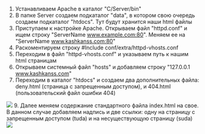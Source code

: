 1. Устанавливаем Apache в каталог "C/Server/bin"
2. В папке Server создаем подкаталог "data", в котором свою очередь создаем подкаталог "htdocs". Тут будут хранится наши html файлы
3. Приступаем к настройке Apache. Открываем файл "httpd.conf" и ищем строку "ServerName www.example.com:80". Меняем ее на "ServerName www.kashkanss.com:80"
4. Раскоментируем строку #Include conf/extra/httpd-vhosts.conf
5. Переходим в файл "httpd-vhosts.conf" и указываем путь к нашим html страницам
6. Открываем системный файл "hosts" и добавляем строку "127.0.0.1  www.kashkanss.com"
7. Переходим в каталог "htdocs" и создаем два дополнительных файла: deny.html (страница с запрещенным доступом), и 404.html (пользовательский файл ошибки 404)
<img src="https://res.cloudinary.com/dumfmwhdt/image/upload/v1645220507/%D0%A1%D0%BD%D0%B8%D0%BC%D0%BE%D0%BA_%D1%8D%D0%BA%D1%80%D0%B0%D0%BD%D0%B0_2022-02-19_004133_s1uwap.png" />
9. Далее меняем содержание стандартного файла index.html на свое. В данном случае добавляем надпись и две ссылки: одну на страницу с запрещенным доступом (tuda) и на несуществующую страницу (suda) <img src="https://res.cloudinary.com/dumfmwhdt/image/upload/v1645220507/%D0%A1%D0%BD%D0%B8%D0%BC%D0%BE%D0%BA_%D1%8D%D0%BA%D1%80%D0%B0%D0%BD%D0%B0_2022-02-19_004133_s1uwap.png" />
